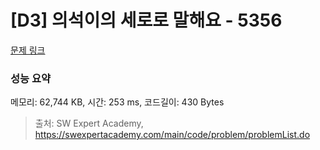 # [D3] 의석이의 세로로 말해요 - 5356 

[문제 링크](https://swexpertacademy.com/main/code/problem/problemDetail.do?contestProbId=AWVWgkP6sQ0DFAUO) 

### 성능 요약

메모리: 62,744 KB, 시간: 253 ms, 코드길이: 430 Bytes



> 출처: SW Expert Academy, https://swexpertacademy.com/main/code/problem/problemList.do